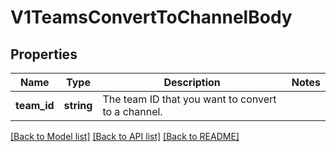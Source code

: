 # V1TeamsConvertToChannelBody

## Properties
Name | Type | Description | Notes
------------ | ------------- | ------------- | -------------
**team_id** | **string** | The team ID that you want to convert to a channel. | 

[[Back to Model list]](../../README.md#documentation-for-models) [[Back to API list]](../../README.md#documentation-for-api-endpoints) [[Back to README]](../../README.md)

